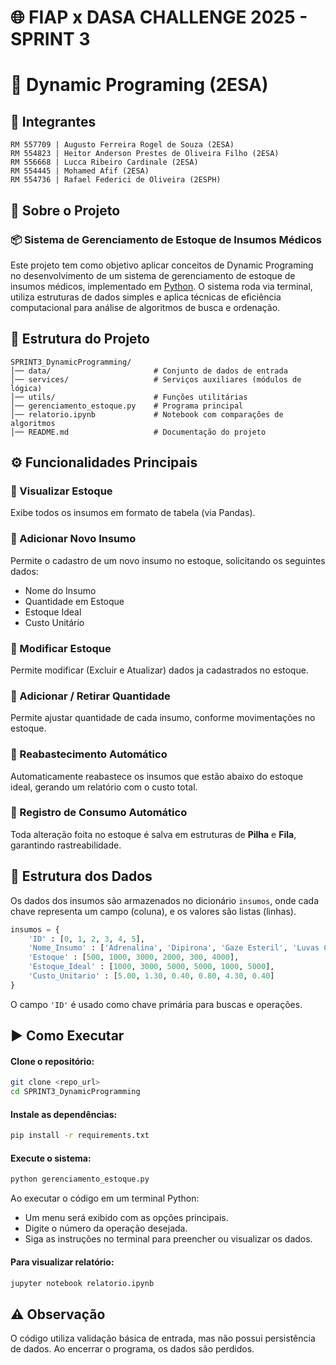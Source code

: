 # **🌐 FIAP x DASA CHALLENGE 2025 - SPRINT 3**

# 🐍 Dynamic Programing (2ESA)

## 👥 Integrantes

```
RM 557709 | Augusto Ferreira Rogel de Souza (2ESA)
RM 554823 | Heitor Anderson Prestes de Oliveira Filho (2ESA)
RM 556668 | Lucca Ribeiro Cardinale (2ESA)
RM 554445 | Mohamed Afif (2ESA)
RM 554736 | Rafael Federici de Oliveira (2ESPH)
```

## 📕 Sobre o Projeto

### 📦 Sistema de Gerenciamento de Estoque de Insumos Médicos

Este projeto tem como objetivo aplicar conceitos de Dynamic Programing no desenvolvimento de um sistema de gerenciamento de estoque de insumos médicos, implementado em [Python](https://www.python.org/doc/).
O sistema roda via terminal, utiliza estruturas de dados simples e aplica técnicas de eficiência computacional para análise de algoritmos de busca e ordenação.

## 📂 Estrutura do Projeto

```
SPRINT3_DynamicProgramming/
│── data/                       # Conjunto de dados de entrada
│── services/                   # Serviços auxiliares (módulos de lógica)
│── utils/                      # Funções utilitárias
│── gerenciamento_estoque.py    # Programa principal
│── relatorio.ipynb             # Notebook com comparações de algoritmos
│── README.md                   # Documentação do projeto
```

## ⚙️ Funcionalidades Principais

### 🔸 Visualizar Estoque

Exibe todos os insumos em formato de tabela (via Pandas).

### 🔸 Adicionar Novo Insumo

Permite o cadastro de um novo insumo no estoque, solicitando os seguintes dados:
- Nome do Insumo
- Quantidade em Estoque
- Estoque Ideal
- Custo Unitário

### 🔸 Modificar Estoque

Permite modificar (Excluir e Atualizar) dados ja cadastrados no estoque.

### 🔸 Adicionar / Retirar Quantidade

Permite ajustar quantidade de cada insumo, conforme movimentações no estoque.

### 🔸 Reabastecimento Automático

Automaticamente reabastece os insumos que estão abaixo do estoque ideal, gerando um relatório com o custo total.

### 🔸 Registro de Consumo Automático

Toda alteração foita no estoque é salva em estruturas de **Pilha** e **Fila**, garantindo rastreabilidade.

## 🎲 Estrutura dos Dados

Os dados dos insumos são armazenados no dicionário ``` insumos ```, onde cada chave representa um campo (coluna), e os valores são listas (linhas).

``` python
insumos = {
    'ID' : [0, 1, 2, 3, 4, 5],
    'Nome_Insumo' : ['Adrenalina', 'Dipirona', 'Gaze Esteril', 'Luvas Cirurgicas' , 'Mascaras N95', 'Seringas'],
    'Estoque' : [500, 1000, 3000, 2000, 300, 4000],
    'Estoque_Ideal' : [1000, 3000, 5000, 5000, 1000, 5000],
    'Custo_Unitario' : [5.00, 1.30, 0.40, 0.80, 4.30, 0.40]
}
```

O campo ``` 'ID' ``` é usado como chave primária para buscas e operações.

## ▶️ Como Executar

#### **Clone o repositório:**

``` bash
git clone <repo_url>
cd SPRINT3_DynamicProgramming
```

#### **Instale as dependências:**

``` bash
pip install -r requirements.txt
```

#### **Execute o sistema:**

``` bash
python gerenciamento_estoque.py
```

Ao executar o código em um terminal Python:
- Um menu será exibido com as opções principais.
- Digite o número da operação desejada.
- Siga as instruções no terminal para preencher ou visualizar os dados.

#### **Para visualizar relatório:**

``` bash
jupyter notebook relatorio.ipynb
```

## ⚠️ Observação

O código utiliza validação básica de entrada, mas não possui persistência de dados. Ao encerrar o programa, os dados são perdidos.
